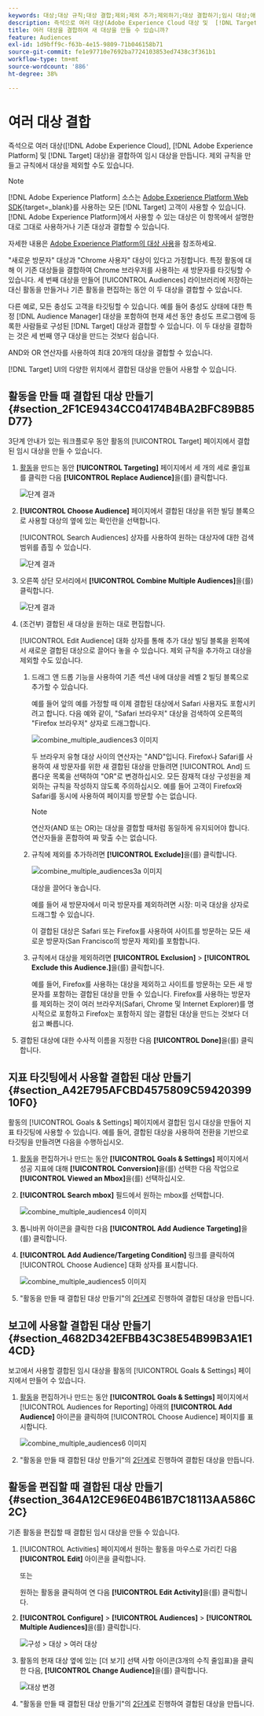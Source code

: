 ```yaml
---
keywords: 대상;대상 규칙;대상 결합;제외;제외 추가;제외하기;대상 결합하기;임시 대상;애드혹 대상
description: 즉석으로 여러 대상(Adobe Experience Cloud 대상 및  [!DNL Target] 대상)을 결합하여 임시 대상을 만드는 방법을 알아봅니다.
title: 여러 대상을 결합하여 새 대상을 만들 수 있습니까?
feature: Audiences
exl-id: 1d9bff9c-f63b-4e15-9809-71b046158b71
source-git-commit: fe1e97710e7692ba7724103853ed7438c3f361b1
workflow-type: tm+mt
source-wordcount: '886'
ht-degree: 38%

---
```


# 여러 대상 결합

즉석으로 여러 대상([!DNL Adobe Experience Cloud], [!DNL Adobe Experience Platform] 및 [!DNL Target] 대상)을 결합하여 임시 대상을 만듭니다. 제외 규칙을 만들고 규칙에서 대상을 제외할 수도 있습니다.

>[!NOTE]
>
>[!DNL Adobe Experience Platform] 소스는 [Adobe Experience Platform Web SDK](https://experienceleague.adobe.com/docs/target-dev/developer/client-side/aep-web-sdk.html?lang=en){target=_blank}를 사용하는 모든 [!DNL Target] 고객이 사용할 수 있습니다. [!DNL Adobe Experience Platform]에서 사용할 수 있는 대상은 이 항목에서 설명한 대로 그대로 사용하거나 기존 대상과 결합할 수 있습니다.
>
>자세한 내용은 [Adobe Experience Platform의 대상 사용](/help/main/c-target/c-audiences/audiences.md#aep)을 참조하세요.

&quot;새로운 방문자&quot; 대상과 &quot;Chrome 사용자&quot; 대상이 있다고 가정합니다. 특정 활동에 대해 이 기존 대상들을 결합하여 Chrome 브라우저를 사용하는 새 방문자를 타깃팅할 수 있습니다. 세 번째 대상을 만들어 [!UICONTROL Audiences] 라이브러리에 저장하는 대신 활동을 만들거나 기존 활동을 편집하는 동안 이 두 대상을 결합할 수 있습니다.

다른 예로, 모든 충성도 고객을 타깃팅할 수 있습니다. 예를 들어 충성도 상태에 대한 특정 [!DNL Audience Manager] 대상을 포함하여 현재 세션 동안 충성도 프로그램에 등록한 사람들로 구성된 [!DNL Target] 대상과 결합할 수 있습니다. 이 두 대상을 결합하는 것은 세 번째 영구 대상을 만드는 것보다 쉽습니다.

AND와 OR 연산자를 사용하여 최대 20개의 대상을 결합할 수 있습니다.

[!DNL Target] UI의 다양한 위치에서 결합된 대상을 만들어 사용할 수 있습니다. 

## 활동을 만들 때 결합된 대상 만들기 {#section_2F1CE9434CC04174B4BA2BFC89B85D77}

3단계 안내가 있는 워크플로우 동안 활동의 [!UICONTROL Target] 페이지에서 결합된 임시 대상을 만들 수 있습니다.

1. [활동](/help/main/c-activities/activities.md#concept_D317A95A1AB54674BA7AB65C7985BA03)을 만드는 동안 **[!UICONTROL Targeting]** 페이지에서 세 개의 세로 줄임표를 클릭한 다음 **[!UICONTROL Replace Audience]**&#x200B;을(를) 클릭합니다.

   ![단계 결과](assets/edit_audience.png)

1. **[!UICONTROL Choose Audience]** 페이지에서 결합된 대상을 위한 빌딩 블록으로 사용할 대상의 옆에 있는 확인란을 선택합니다.

   [!UICONTROL Search Audiences] 상자를 사용하여 원하는 대상자에 대한 검색 범위를 좁힐 수 있습니다.

   ![단계 결과](assets/combine_multiple_audiences1.png)

1. 오른쪽 상단 모서리에서 **[!UICONTROL Combine Multiple Audiences]**&#x200B;을(를) 클릭합니다.

   ![단계 결과](assets/combine_multiple_audiences2.png)

1. (조건부) 결합된 새 대상을 원하는 대로 편집합니다.

   [!UICONTROL Edit Audience] 대화 상자를 통해 추가 대상 빌딩 블록을 왼쪽에서 새로운 결합된 대상으로 끌어다 놓을 수 있습니다. 제외 규칙을 추가하고 대상을 제외할 수도 있습니다.

   1. 드래그 앤 드롭 기능을 사용하여 기존 섹션 내에 대상을 레벨 2 빌딩 블록으로 추가할 수 있습니다.

      예를 들어 앞의 예를 가정할 때 이제 결합된 대상에서 Safari 사용자도 포함시키려고 합니다. 다음 예와 같이, &quot;Safari 브라우저&quot; 대상을 검색하여 오른쪽의 &quot;Firefox 브라우저&quot; 상자로 드래그합니다.

      ![combine_multiple_audiences3 이미지](assets/combine_multiple_audiences3.png)

      두 브라우저 유형 대상 사이의 연산자는 &quot;AND&quot;입니다. Firefox나 Safari를 사용하여 새 방문자를 위한 새 결합된 대상을 만들려면 [!UICONTROL And] 드롭다운 목록을 선택하여 &quot;OR&quot;로 변경하십시오. 모든 잠재적 대상 구성원을 제외하는 규칙을 작성하지 않도록 주의하십시오. 예를 들어 고객이 Firefox와 Safari를 동시에 사용하여 페이지를 방문할 수는 없습니다.

      >[!NOTE]
      >
      >연산자(AND 또는 OR)는 대상을 결합할 때처럼 동일하게 유지되어야 합니다. 연산자들을 혼합하여 짜 맞출 수는 없습니다.

   1. 규칙에 제외를 추가하려면 **[!UICONTROL Exclude]**&#x200B;을(를) 클릭합니다.

      ![combine_multiple_audiences3a 이미지](assets/combine_multiple_audiences3a.png)

      대상을 끌어다 놓습니다.

      예를 들어 새 방문자에서 미국 방문자를 제외하려면 시장: 미국 대상을 상자로 드래그할 수 있습니다.

      이 결합된 대상은 Safari 또는 Firefox를 사용하여 사이트를 방문하는 모든 새로운 방문자(San Francisco의 방문자 제외)를 포함합니다.

   1. 규칙에서 대상을 제외하려면 **[!UICONTROL Exclusion]** > **[!UICONTROL Exclude this Audience.]**&#x200B;을(를) 클릭합니다.

      예를 들어, Firefox를 사용하는 대상을 제외하고 사이트를 방문하는 모든 새 방문자를 포함하는 결합된 대상을 만들 수 있습니다. Firefox를 사용하는 방문자를 제외하는 것이 여러 브라우저(Safari, Chrome 및 Internet Explorer)를 명시적으로 포함하고 Firefox는 포함하지 않는 결합된 대상을 만드는 것보다 더 쉽고 빠릅니다.

1. 결합된 대상에 대한 수사적 이름을 지정한 다음 **[!UICONTROL Done]**&#x200B;을(를) 클릭합니다.

## 지표 타깃팅에서 사용할 결합된 대상 만들기 {#section_A42E795AFCBD4575809C5942039910F0}

활동의 [!UICONTROL Goals & Settings] 페이지에서 결합된 임시 대상을 만들어 지표 타깃팅에 사용할 수 있습니다. 예를 들어, 결합된 대상을 사용하여 전환을 기반으로 타깃팅을 만들려면 다음을 수행하십시오.

1. [활동](/help/main/c-activities/activities.md#concept_D317A95A1AB54674BA7AB65C7985BA03)을 편집하거나 만드는 동안 **[!UICONTROL Goals & Settings]** 페이지에서 성공 지표에 대해 **[!UICONTROL Conversion]**&#x200B;을(를) 선택한 다음 작업으로 **[!UICONTROL Viewed an Mbox]**&#x200B;을(를) 선택하십시오.
1. **[!UICONTROL Search mbox]** 필드에서 원하는 mbox를 선택합니다.

   ![combine_multiple_audiences4 이미지](assets/combine_multiple_audiences4.png)

1. 톱니바퀴 아이콘을 클릭한 다음 **[!UICONTROL Add Audience Targeting]**&#x200B;을(를) 클릭합니다.
1. **[!UICONTROL Add Audience/Targeting Condition]** 링크를 클릭하여 [!UICONTROL Choose Audience] 대화 상자를 표시합니다.

   ![combine_multiple_audiences5 이미지](assets/combine_multiple_audiences5.png)

1. &quot;활동을 만들 때 결합된 대상 만들기&quot;의 [2단계](/help/main/c-target/combining-multiple-audiences.md#section_2F1CE9434CC04174B4BA2BFC89B85D77)로 진행하여 결합된 대상을 만듭니다.

## 보고에 사용할 결합된 대상 만들기 {#section_4682D342EFBB43C38E54B99B3A1E14CD}

보고에서 사용할 결합된 임시 대상을 활동의 [!UICONTROL Goals & Settings] 페이지에서 만들어 수 있습니다.

1. [활동](/help/main/c-activities/activities.md#concept_D317A95A1AB54674BA7AB65C7985BA03)을 편집하거나 만드는 동안 **[!UICONTROL Goals & Settings]** 페이지에서 [!UICONTROL Audiences for Reporting] 아래의 **[!UICONTROL Add Audience]** 아이콘을 클릭하여 [!UICONTROL Choose Audience] 페이지를 표시합니다.

   ![combine_multiple_audiences6 이미지](assets/combine_multiple_audiences6.png)

1. &quot;활동을 만들 때 결합된 대상 만들기&quot;의 [2단계](/help/main/c-target/combining-multiple-audiences.md#section_2F1CE9434CC04174B4BA2BFC89B85D77)로 진행하여 결합된 대상을 만듭니다.

## 활동을 편집할 때 결합된 대상 만들기 {#section_364A12CE96E04B61B7C18113AA586C2C}

기존 활동을 편집할 때 결합된 임시 대상을 만들 수 있습니다.

1. [!UICONTROL Activities] 페이지에서 원하는 활동을 마우스로 가리킨 다음 **[!UICONTROL Edit]** 아이콘을 클릭합니다.

   또는

   원하는 활동을 클릭하여 연 다음 **[!UICONTROL Edit Activity]**&#x200B;을(를) 클릭합니다.

1. **[!UICONTROL Configure]** > **[!UICONTROL Audiences]** > **[!UICONTROL Multiple Audiences]**&#x200B;을(를) 클릭합니다.

   ![구성 > 대상 > 여러 대상](assets/combine_multiple_audiences7.png)

1. 활동의 현재 대상 옆에 있는 [더 보기] 선택 사항 아이콘(3개의 수직 줄임표)을 클릭한 다음, **[!UICONTROL Change Audience]**&#x200B;을(를) 클릭합니다.

   ![대상 변경](assets/combine_multiple_audiences8.png)

1. &quot;활동을 만들 때 결합된 대상 만들기&quot;의 [2단계](/help/main/c-target/combining-multiple-audiences.md#section_2F1CE9434CC04174B4BA2BFC89B85D77)로 진행하여 결합된 대상을 만듭니다.
